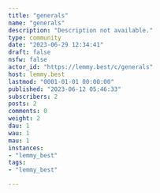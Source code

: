 ```yaml
---
title: "generals" 
name: "generals"
description: "Description not available."
type: community
date: "2023-06-29 12:34:41"
draft: false
nsfw: false
actor_id: "https://lemmy.best/c/generals"
host: lemmy.best
lastmod: "0001-01-01 00:00:00"
published: "2023-06-12 05:46:33"
subscribers: 2
posts: 2
comments: 0
weight: 2
dau: 1
wau: 1
mau: 1
instances:
- "lemmy_best"
tags: 
- "lemmy_best"

---
```

